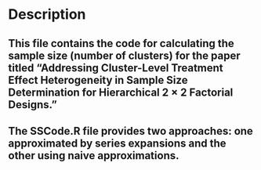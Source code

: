 # Description
## This file contains the code for calculating the sample size (number of clusters) for the paper titled “Addressing Cluster-Level Treatment Effect Heterogeneity in Sample Size Determination for Hierarchical 2 × 2 Factorial Designs.”
## The SSCode.R file provides two approaches: one approximated by series expansions and the other using naive approximations.
